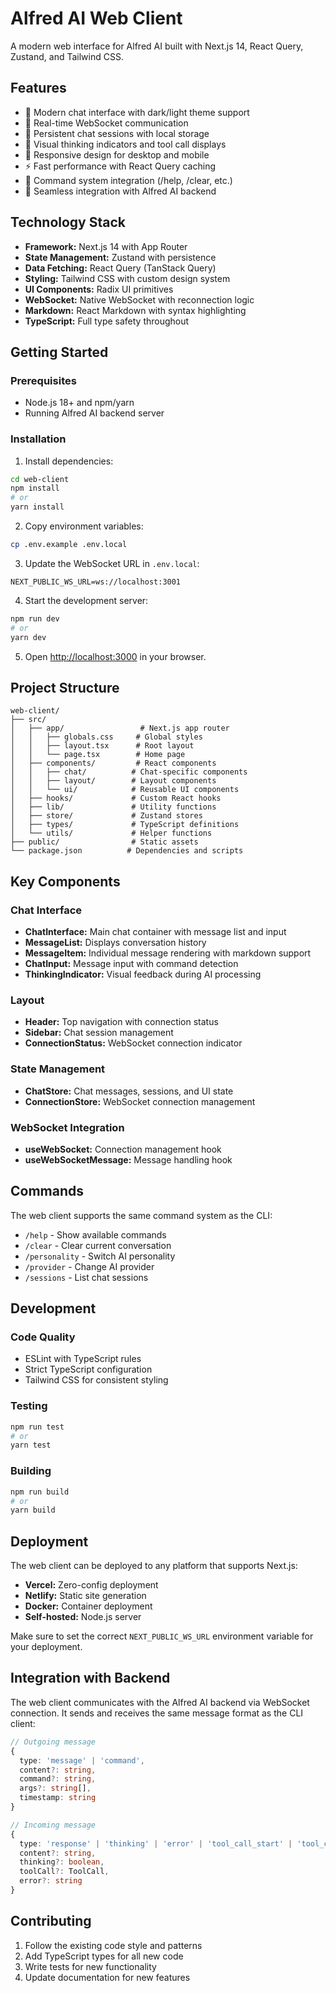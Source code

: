 # Alfred AI Web Client

A modern web interface for Alfred AI built with Next.js 14, React Query, Zustand, and Tailwind CSS.

## Features

- 🎨 Modern chat interface with dark/light theme support
- 🔄 Real-time WebSocket communication
- 💾 Persistent chat sessions with local storage
- 🧠 Visual thinking indicators and tool call displays
- 📱 Responsive design for desktop and mobile
- ⚡ Fast performance with React Query caching
- 🎯 Command system integration (/help, /clear, etc.)
- 🔌 Seamless integration with Alfred AI backend

## Technology Stack

- **Framework:** Next.js 14 with App Router
- **State Management:** Zustand with persistence
- **Data Fetching:** React Query (TanStack Query)
- **Styling:** Tailwind CSS with custom design system
- **UI Components:** Radix UI primitives
- **WebSocket:** Native WebSocket with reconnection logic
- **Markdown:** React Markdown with syntax highlighting
- **TypeScript:** Full type safety throughout

## Getting Started

### Prerequisites

- Node.js 18+ and npm/yarn
- Running Alfred AI backend server

### Installation

1. Install dependencies:
```bash
cd web-client
npm install
# or
yarn install
```

2. Copy environment variables:
```bash
cp .env.example .env.local
```

3. Update the WebSocket URL in `.env.local`:
```env
NEXT_PUBLIC_WS_URL=ws://localhost:3001
```

4. Start the development server:
```bash
npm run dev
# or
yarn dev
```

5. Open [http://localhost:3000](http://localhost:3000) in your browser.

## Project Structure

```
web-client/
├── src/
│   ├── app/                 # Next.js app router
│   │   ├── globals.css     # Global styles
│   │   ├── layout.tsx      # Root layout
│   │   └── page.tsx        # Home page
│   ├── components/         # React components
│   │   ├── chat/          # Chat-specific components
│   │   ├── layout/        # Layout components
│   │   └── ui/            # Reusable UI components
│   ├── hooks/             # Custom React hooks
│   ├── lib/               # Utility functions
│   ├── store/             # Zustand stores
│   ├── types/             # TypeScript definitions
│   └── utils/             # Helper functions
├── public/                # Static assets
└── package.json          # Dependencies and scripts
```

## Key Components

### Chat Interface
- **ChatInterface:** Main chat container with message list and input
- **MessageList:** Displays conversation history
- **MessageItem:** Individual message rendering with markdown support
- **ChatInput:** Message input with command detection
- **ThinkingIndicator:** Visual feedback during AI processing

### Layout
- **Header:** Top navigation with connection status
- **Sidebar:** Chat session management
- **ConnectionStatus:** WebSocket connection indicator

### State Management
- **ChatStore:** Chat messages, sessions, and UI state
- **ConnectionStore:** WebSocket connection management

### WebSocket Integration
- **useWebSocket:** Connection management hook
- **useWebSocketMessage:** Message handling hook

## Commands

The web client supports the same command system as the CLI:

- `/help` - Show available commands
- `/clear` - Clear current conversation
- `/personality` - Switch AI personality
- `/provider` - Change AI provider
- `/sessions` - List chat sessions

## Development

### Code Quality
- ESLint with TypeScript rules
- Strict TypeScript configuration
- Tailwind CSS for consistent styling

### Testing
```bash
npm run test
# or
yarn test
```

### Building
```bash
npm run build
# or
yarn build
```

## Deployment

The web client can be deployed to any platform that supports Next.js:

- **Vercel:** Zero-config deployment
- **Netlify:** Static site generation
- **Docker:** Container deployment
- **Self-hosted:** Node.js server

Make sure to set the correct `NEXT_PUBLIC_WS_URL` environment variable for your deployment.

## Integration with Backend

The web client communicates with the Alfred AI backend via WebSocket connection. It sends and receives the same message format as the CLI client:

```typescript
// Outgoing message
{
  type: 'message' | 'command',
  content?: string,
  command?: string,
  args?: string[],
  timestamp: string
}

// Incoming message
{
  type: 'response' | 'thinking' | 'error' | 'tool_call_start' | 'tool_call_result',
  content?: string,
  thinking?: boolean,
  toolCall?: ToolCall,
  error?: string
}
```

## Contributing

1. Follow the existing code style and patterns
2. Add TypeScript types for all new code
3. Write tests for new functionality
4. Update documentation for new features